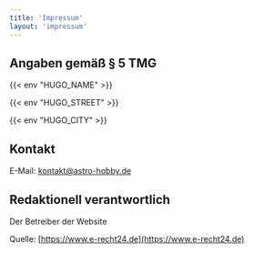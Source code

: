 ```yaml
---
title: 'Impressum'
layout: 'impressum'
---
```


## Angaben gemäß § 5 TMG

{{< env "HUGO_NAME" >}}<br />

{{< env "HUGO_STREET" >}}<br />

{{< env "HUGO_CITY" >}}<br />

## Kontakt

E-Mail: kontakt@astro-hobby.de

## Redaktionell verantwortlich

Der Betreiber der Website

Quelle: [https://www.e-recht24.de](https://www.e-recht24.de)
